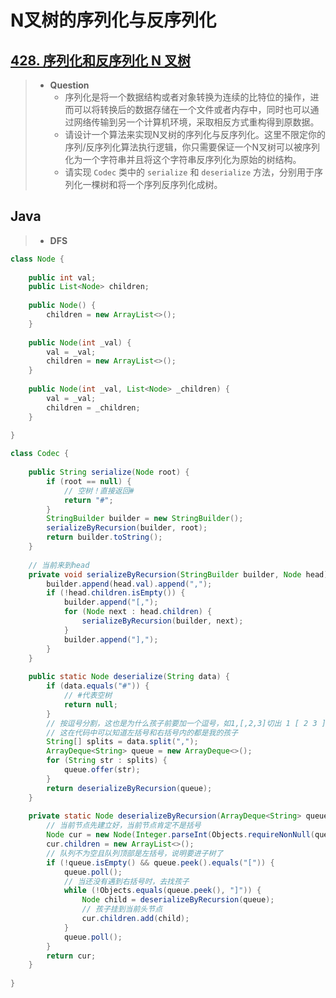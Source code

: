 # N叉树的序列化与反序列化

## [428. 序列化和反序列化 N 叉树](https://leetcode.cn/problems/serialize-and-deserialize-n-ary-tree/)

> - **Question**
>   - 序列化是将一个数据结构或者对象转换为连续的比特位的操作，进而可以将转换后的数据存储在一个文件或者内存中，同时也可以通过网络传输到另一个计算机环境，采取相反方式重构得到原数据。
>   - 请设计一个算法来实现N叉树的序列化与反序列化。这里不限定你的序列/反序列化算法执行逻辑，你只需要保证一个N叉树可以被序列化为一个字符串并且将这个字符串反序列化为原始的树结构。
>   - 请实现 `Codec` 类中的 `serialize` 和 `deserialize` 方法，分别用于序列化一棵树和将一个序列反序列化成树。

## Java

> - **DFS**

```java
class Node {
    
    public int val;
    public List<Node> children;
    
    public Node() {
        children = new ArrayList<>();
    }
    
    public Node(int _val) {
        val = _val;
        children = new ArrayList<>();
    }
    
    public Node(int _val, List<Node> _children) {
        val = _val;
        children = _children;
    }
    
}

class Codec {
    
    public String serialize(Node root) {
        if (root == null) {
            // 空树！直接返回#
            return "#";
        }
        StringBuilder builder = new StringBuilder();
        serializeByRecursion(builder, root);
        return builder.toString();
    }
    
    // 当前来到head
    private void serializeByRecursion(StringBuilder builder, Node head) {
        builder.append(head.val).append(",");
        if (!head.children.isEmpty()) {
            builder.append("[,");
            for (Node next : head.children) {
                serializeByRecursion(builder, next);
            }
            builder.append("],");
        }
    }
    
    public static Node deserialize(String data) {
        if (data.equals("#")) {
            // #代表空树
            return null;
        }
        // 按逗号分割，这也是为什么孩子前要加一个逗号，如1,[,2,3]切出 1 [ 2 3 ]
        // 这在代码中可以知道左括号和右括号内的都是我的孩子
        String[] splits = data.split(",");
        ArrayDeque<String> queue = new ArrayDeque<>();
        for (String str : splits) {
            queue.offer(str);
        }
        return deserializeByRecursion(queue);
    }
    
    private static Node deserializeByRecursion(ArrayDeque<String> queue) {
        // 当前节点先建立好，当前节点肯定不是括号
        Node cur = new Node(Integer.parseInt(Objects.requireNonNull(queue.poll())));
        cur.children = new ArrayList<>();
        // 队列不为空且队列顶部是左括号，说明要进子树了
        if (!queue.isEmpty() && queue.peek().equals("[")) {
            queue.poll();
            // 当还没有遇到右括号时，去找孩子
            while (!Objects.equals(queue.peek(), "]")) {
                Node child = deserializeByRecursion(queue);
                // 孩子挂到当前头节点
                cur.children.add(child);
            }
            queue.poll();
        }
        return cur;
    }
    
}

```
